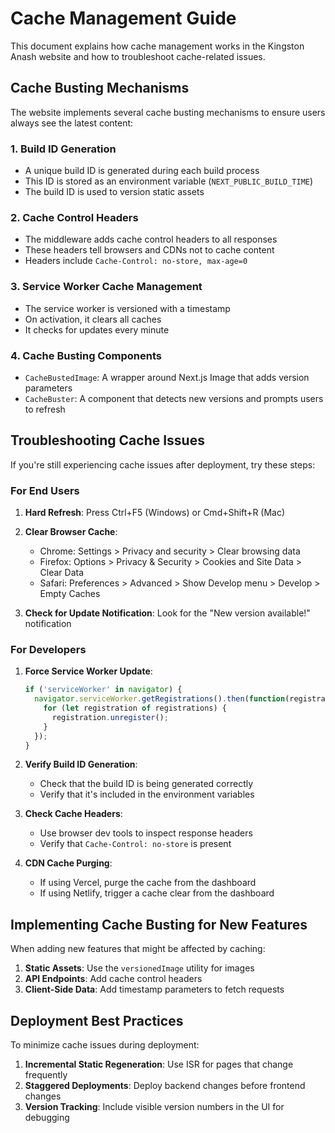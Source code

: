 # Cache Management Guide

This document explains how cache management works in the Kingston Anash website and how to troubleshoot cache-related issues.

## Cache Busting Mechanisms

The website implements several cache busting mechanisms to ensure users always see the latest content:

### 1. Build ID Generation

- A unique build ID is generated during each build process
- This ID is stored as an environment variable (`NEXT_PUBLIC_BUILD_TIME`)
- The build ID is used to version static assets

### 2. Cache Control Headers

- The middleware adds cache control headers to all responses
- These headers tell browsers and CDNs not to cache content
- Headers include `Cache-Control: no-store, max-age=0`

### 3. Service Worker Cache Management

- The service worker is versioned with a timestamp
- On activation, it clears all caches
- It checks for updates every minute

### 4. Cache Busting Components

- `CacheBustedImage`: A wrapper around Next.js Image that adds version parameters
- `CacheBuster`: A component that detects new versions and prompts users to refresh

## Troubleshooting Cache Issues

If you're still experiencing cache issues after deployment, try these steps:

### For End Users

1. **Hard Refresh**: Press Ctrl+F5 (Windows) or Cmd+Shift+R (Mac)
2. **Clear Browser Cache**: 
   - Chrome: Settings > Privacy and security > Clear browsing data
   - Firefox: Options > Privacy & Security > Cookies and Site Data > Clear Data
   - Safari: Preferences > Advanced > Show Develop menu > Develop > Empty Caches

3. **Check for Update Notification**: Look for the "New version available!" notification

### For Developers

1. **Force Service Worker Update**:
   ```javascript
   if ('serviceWorker' in navigator) {
     navigator.serviceWorker.getRegistrations().then(function(registrations) {
       for (let registration of registrations) {
         registration.unregister();
       }
     });
   }
   ```

2. **Verify Build ID Generation**:
   - Check that the build ID is being generated correctly
   - Verify that it's included in the environment variables

3. **Check Cache Headers**:
   - Use browser dev tools to inspect response headers
   - Verify that `Cache-Control: no-store` is present

4. **CDN Cache Purging**:
   - If using Vercel, purge the cache from the dashboard
   - If using Netlify, trigger a cache clear from the dashboard

## Implementing Cache Busting for New Features

When adding new features that might be affected by caching:

1. **Static Assets**: Use the `versionedImage` utility for images
2. **API Endpoints**: Add cache control headers
3. **Client-Side Data**: Add timestamp parameters to fetch requests

## Deployment Best Practices

To minimize cache issues during deployment:

1. **Incremental Static Regeneration**: Use ISR for pages that change frequently
2. **Staggered Deployments**: Deploy backend changes before frontend changes
3. **Version Tracking**: Include visible version numbers in the UI for debugging
